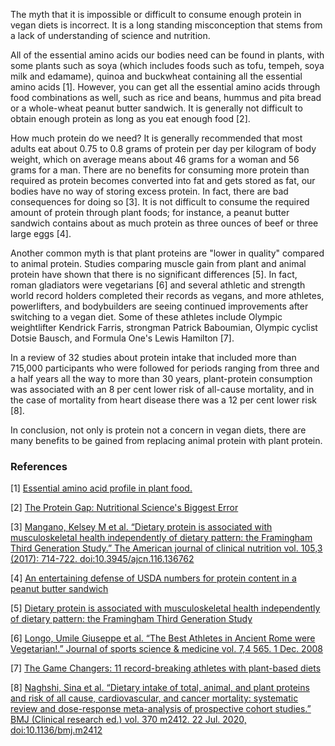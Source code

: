 The myth that it is impossible or difficult to consume enough protein in vegan diets is incorrect. It is a long standing misconception that stems from a lack of understanding of science and nutrition.

All of the essential amino acids our bodies need can be found in plants, with some plants such as soya (which includes foods such as tofu, tempeh, soya milk and edamame), quinoa and buckwheat containing all the essential amino acids [1]. However, you can get all the essential amino acids through food combinations as well, such as rice and beans, hummus and pita bread or a whole-wheat peanut butter sandwich. It is generally not difficult to obtain enough protein as long as you eat enough food [2].

How much protein do we need? It is generally recommended that most adults eat about 0.75 to 0.8 grams of protein per day per kilogram of body weight, which on average means about 46 grams for a woman and 56 grams for a man. There are no benefits for consuming more protein than required as protein becomes converted into fat and gets stored as fat, our bodies have no way of storing excess protein. In fact, there are bad consequences for doing so [3]. It is not difficult to consume the required amount of protein through plant foods; for instance, a peanut butter sandwich contains about as much protein as three ounces of beef or three large eggs [4].

Another common myth is that plant proteins are "lower in quality" compared to animal protein. Studies comparing muscle gain from plant and animal protein have shown that there is no significant differences [5]. In fact, roman gladiators were vegetarians [6] and several athletic and strength world record holders completed their records as vegans, and more athletes, powerlifters, and bodybuilders are seeing continued improvements after switching to a vegan diet. Some of these athletes include Olympic weightlifter Kendrick Farris, strongman Patrick Baboumian, Olympic cyclist Dotsie Bausch, and Formula One's Lewis Hamilton [7].

In a review of 32 studies about protein intake that included more than 715,000 participants who were followed for periods ranging from three and a half years all the way to more than 30 years, plant-protein consumption was associated with an 8 per cent lower risk of all-cause mortality, and in the case of mortality from heart disease there was a 12 per cent lower risk [8].

In conclusion, not only is protein not a concern in vegan diets, there are many benefits to be gained from replacing animal protein with plant protein.

### References

[1] [Essential amino acid profile in plant food.](https://en.wikipedia.org/wiki/Essential_amino_acids_in_plant_food)

[2] [The Protein Gap: Nutritional Science's Biggest Error](https://theconversation.com/the-protein-gap-nutritional-sciences-biggest-error-76202)

[3] [Mangano, Kelsey M et al. “Dietary protein is associated with musculoskeletal health independently of dietary pattern: the Framingham Third Generation Study.” The American journal of clinical nutrition vol. 105,3 (2017): 714-722. doi:10.3945/ajcn.116.136762](https://www.ncbi.nlm.nih.gov/pmc/articles/PMC4045293)

[4] [An entertaining defense of USDA numbers for protein content in a peanut butter sandwich](https://www.youtube.com/watch?v=ZTyGP5hCtBQ&ab_channel=JREClips)

[5] [Dietary protein is associated with musculoskeletal health independently of dietary pattern: the Framingham Third Generation Study](https://pubmed.ncbi.nlm.nih.gov/28179224/)

[6] [Longo, Umile Giuseppe et al. “The Best Athletes in Ancient Rome were Vegetarian!.” Journal of sports science & medicine vol. 7,4 565. 1 Dec. 2008](https://www.ncbi.nlm.nih.gov/pmc/articles/PMC3761927/)

[7] [The Game Changers: 11 record-breaking athletes with plant-based diets](https://www.guinnessworldrecords.com/news/2019/11/the-game-changers-11-record-breaking-plant-based-athletes-601566)

[8] [Naghshi, Sina et al. “Dietary intake of total, animal, and plant proteins and risk of all cause, cardiovascular, and cancer mortality: systematic review and dose-response meta-analysis of prospective cohort studies.” BMJ (Clinical research ed.) vol. 370 m2412. 22 Jul. 2020, doi:10.1136/bmj.m2412](https://pubmed.ncbi.nlm.nih.gov/32699048/)
